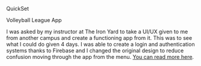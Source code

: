 QuickSet

Volleyball League App

I was asked by my instructor at The Iron Yard to take a UI/UX given to me from another campus and create a functioning app from it.  This was to see what I could do given 4 days.  I was able to create a login and authentication systems thanks to Firebase and I changed the original design to reduce confusion moving through the app from the menu.  [You can read more here](http://nicholasperkins.me/2016/06/07/selfreflect-week-8-quickset-the-app/).
